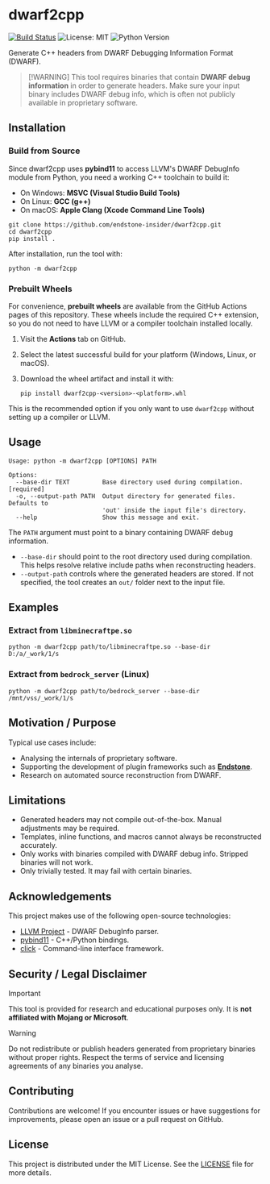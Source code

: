 # dwarf2cpp

[![Build Status](https://github.com/endstone-insider/dwarf2cpp/actions/workflows/build.yml/badge.svg)](https://github.com/endstone-insider/dwarf2cpp/actions)
![License: MIT](https://img.shields.io/badge/License-MIT-yellow.svg)
![Python Version](https://img.shields.io/badge/python-3.10%2B-blue.svg)

Generate C++ headers from DWARF Debugging Information Format (DWARF).

> \[!WARNING]
> This tool requires binaries that contain **DWARF debug information** in order to generate headers.
> Make sure your input binary includes DWARF debug info, which is often not publicly available in proprietary software.

## Installation

### Build from Source

Since dwarf2cpp uses **pybind11** to access LLVM's DWARF DebugInfo module from Python, you need a working C++ toolchain to build it:

* On Windows: **MSVC (Visual Studio Build Tools)**
* On Linux: **GCC (g++)**
* On macOS: **Apple Clang (Xcode Command Line Tools)**

```
git clone https://github.com/endstone-insider/dwarf2cpp.git
cd dwarf2cpp
pip install .
```

After installation, run the tool with:

```
python -m dwarf2cpp
```

### Prebuilt Wheels

For convenience, **prebuilt wheels** are available from the GitHub Actions pages of this repository.
These wheels include the required C++ extension, so you do not need to have LLVM or a compiler toolchain installed
locally.

1. Visit the **Actions** tab on GitHub.
2. Select the latest successful build for your platform (Windows, Linux, or macOS).
3. Download the wheel artifact and install it with:

   ```
   pip install dwarf2cpp-<version>-<platform>.whl
   ```

This is the recommended option if you only want to use `dwarf2cpp` without setting up a compiler or LLVM.

## Usage

```
Usage: python -m dwarf2cpp [OPTIONS] PATH

Options:
  --base-dir TEXT         Base directory used during compilation.  [required]
  -o, --output-path PATH  Output directory for generated files. Defaults to
                          'out' inside the input file's directory.
  --help                  Show this message and exit.
```

The `PATH` argument must point to a binary containing DWARF debug information.

* `--base-dir` should point to the root directory used during compilation. This helps resolve relative include paths when reconstructing headers.
* `--output-path` controls where the generated headers are stored. If not specified, the tool creates an `out/` folder next to the input file.

## Examples

### Extract from `libminecraftpe.so`

```
python -m dwarf2cpp path/to/libminecraftpe.so --base-dir D:/a/_work/1/s
```

### Extract from `bedrock_server` (Linux)

```
python -m dwarf2cpp path/to/bedrock_server --base-dir /mnt/vss/_work/1/s
```

## Motivation / Purpose

Typical use cases include:

* Analysing the internals of proprietary software.
* Supporting the development of plugin frameworks such as **[Endstone](https://github.com/EndstoneMC/endstone)**.
* Research on automated source reconstruction from DWARF.

## Limitations

* Generated headers may not compile out-of-the-box. Manual adjustments may be required.
* Templates, inline functions, and macros cannot always be reconstructed accurately.
* Only works with binaries compiled with DWARF debug info. Stripped binaries will not work.
* Only trivially tested. It may fail with certain binaries.

## Acknowledgements

This project makes use of the following open-source technologies:

* [LLVM Project](https://llvm.org/) - DWARF DebugInfo parser.
* [pybind11](https://pybind11.readthedocs.io/) - C++/Python bindings.
* [click](https://click.palletsprojects.com/) - Command-line interface framework.

## Security / Legal Disclaimer

> [!IMPORTANT]
> This tool is provided for research and educational purposes only.
> It is **not affiliated with Mojang or Microsoft**.

> [!WARNING]
> Do not redistribute or publish headers generated from proprietary binaries without proper rights.
> Respect the terms of service and licensing agreements of any binaries you analyse.

## Contributing

Contributions are welcome!
If you encounter issues or have suggestions for improvements, please open an issue or a pull request on GitHub.

## License

This project is distributed under the MIT License.
See the [LICENSE](LICENSE) file for more details.

